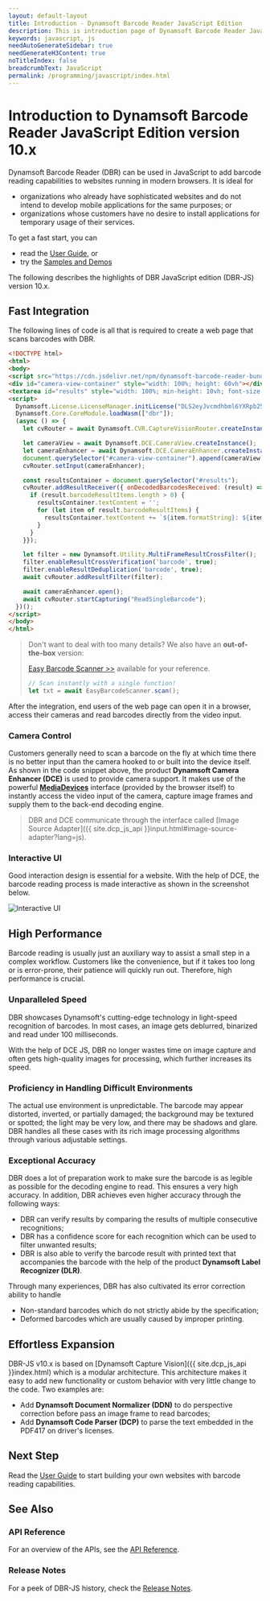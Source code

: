 ```yaml
---
layout: default-layout
title: Introduction - Dynamsoft Barcode Reader JavaScript Edition
description: This is introduction page of Dynamsoft Barcode Reader JavaScript SDK version 10.0.21.
keywords: javascript, js
needAutoGenerateSidebar: true
needGenerateH3Content: true
noTitleIndex: false
breadcrumbText: JavaScript
permalink: /programming/javascript/index.html
---
```


# Introduction to Dynamsoft Barcode Reader JavaScript Edition version 10.x

Dynamsoft Barcode Reader (DBR) can be used in JavaScript to add barcode reading capabilities to websites running in modern browsers. It is ideal for

* organizations who already have sophisticated websites and do not intend to develop mobile applications for the same purposes; or
* organizations whose customers have no desire to install applications for temporary usage of their services.

To get a fast start, you can

* read the [User Guide](user-guide/), or
* try the [Samples and Demos](samples-demos/)

The following describes the highlights of DBR JavaScript edition (DBR-JS) version 10.x.

## Fast Integration

The following lines of code is all that is required to create a web page that scans barcodes with DBR.

```html
<!DOCTYPE html>
<html>
<body>
<script src="https://cdn.jsdelivr.net/npm/dynamsoft-barcode-reader-bundle@10.4.2002/dist/dbr.bundle.js"></script>
<div id="camera-view-container" style="width: 100%; height: 60vh"></div>
<textarea id="results" style="width: 100%; min-height: 10vh; font-size: 3vmin; overflow: auto" disabled></textarea>
<script>
  Dynamsoft.License.LicenseManager.initLicense("DLS2eyJvcmdhbml6YXRpb25JRCI6IjIwMDAwMSJ9");
  Dynamsoft.Core.CoreModule.loadWasm(["dbr"]);
  (async () => {
    let cvRouter = await Dynamsoft.CVR.CaptureVisionRouter.createInstance();

    let cameraView = await Dynamsoft.DCE.CameraView.createInstance();
    let cameraEnhancer = await Dynamsoft.DCE.CameraEnhancer.createInstance(cameraView);
    document.querySelector("#camera-view-container").append(cameraView.getUIElement());
    cvRouter.setInput(cameraEnhancer);

    const resultsContainer = document.querySelector("#results");
    cvRouter.addResultReceiver({ onDecodedBarcodesReceived: (result) => {
      if (result.barcodeResultItems.length > 0) {
        resultsContainer.textContent = '';
        for (let item of result.barcodeResultItems) {
          resultsContainer.textContent += `${item.formatString}: ${item.text}\n\n`;
        }
      }
    }});

    let filter = new Dynamsoft.Utility.MultiFrameResultCrossFilter();
    filter.enableResultCrossVerification('barcode', true);
    filter.enableResultDeduplication('barcode', true);
    await cvRouter.addResultFilter(filter);

    await cameraEnhancer.open();
    await cvRouter.startCapturing("ReadSingleBarcode");
  })();
</script>
</body>
</html>
```

> Don't want to deal with too many details? We also have an **out-of-the-box** version:
> 
> [Easy Barcode Scanner >>](https://github.com/Dynamsoft/easy-barcode-scanner) available for your reference.
> ```js
> // Scan instantly with a single function!
> let txt = await EasyBarcodeScanner.scan();
> ```

After the integration, end users of the web page can open it in a browser, access their cameras and read barcodes directly from the video input.

### Camera Control

Customers generally need to scan a barcode on the fly at which time there is no better input than the camera hooked to or built into the device itself. As shown in the code snippet above, the product **Dynamsoft Camera Enhancer (DCE)** is used to provide camera support. It makes use of the powerful [**MediaDevices**](https://developer.mozilla.org/en-US/docs/Web/API/MediaDevices) interface (provided by the browser itself) to instantly access the video input of the camera, capture image frames and supply them to the back-end decoding engine.

> DBR and DCE communicate through the interface called [Image Source Adapter]({{ site.dcp_js_api }}input.html#image-source-adapter?lang=js).

### Interactive UI

Good interaction design is essential for a website. With the help of DCE, the barcode reading process is made interactive as shown in the screenshot below.

![Interactive UI](assets/interactive-ui.png)

## High Performance

Barcode reading is usually just an auxiliary way to assist a small step in a complex workflow. Customers like the convenience, but if it takes too long or is error-prone, their patience will quickly run out. Therefore, high performance is crucial.

### Unparalleled Speed

DBR showcases Dynamsoft's cutting-edge technology in light-speed recognition of barcodes. In most cases, an image gets deblurred, binarized and read under 100 milliseconds.

With the help of DCE JS, DBR no longer wastes time on image capture and often gets high-quality images for processing, which further increases its speed.

### Proficiency in Handling Difficult Environments

The actual use environment is unpredictable. The barcode may appear distorted, inverted, or partially damaged; the background may be textured or spotted; the light may be very low, and there may be shadows and glare. DBR handles all these cases with its rich image processing algorithms through various adjustable settings.

### Exceptional Accuracy

DBR does a lot of preparation work to make sure the barcode is as legible as possible for the decoding engine to read. This ensures a very high accuracy. In addition, DBR achieves even higher accuracy through the following ways:

* DBR can verify results by comparing the results of multiple consecutive recognitions;
* DBR has a confidence score for each recognition which can be used to filter unwanted results;
* DBR is also able to verify the barcode result with printed text that accompanies the barcode with the help of the product **Dynamsoft Label Recognizer (DLR)**.

Through many experiences, DBR has also cultivated its error correction ability to handle

* Non-standard barcodes which do not strictly abide by the specification;
* Deformed barcodes which are usually caused by improper printing.

## Effortless Expansion

DBR-JS v10.x is based on [Dynamsoft Capture Vision]({{ site.dcp_js_api }}index.html) which is a modular architecture. This architecture makes it easy to add new functionality or custom behavior with very little change to the code. Two examples are:

* Add **Dynamsoft Document Normalizer (DDN)** to do perspective correction before pass an image frame to read barcodes;
* Add **Dynamsoft Code Parser (DCP)** to parse the text embedded in the PDF417 on driver's licenses.

## Next Step

Read the [User Guide](user-guide/) to start building your own websites with barcode reading capabilities.

## See Also

### API Reference

For an overview of the APIs, see the [API Reference](api-reference/).

### Release Notes

For a peek of DBR-JS history, check the [Release Notes](release-notes/).
